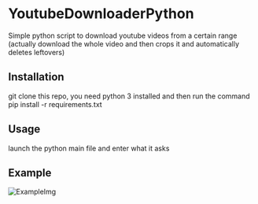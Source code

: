 # YoutubeDownloaderPython
Simple python script to download youtube videos from a certain range (actually download the whole video and then crops it and automatically deletes leftovers)

## Installation
git clone this repo, you need python 3 installed 
and then run the command 
pip install -r requirements.txt

## Usage 
launch the python main file and enter what it asks

## Example
![ExampleImg](https://i.imgur.com/D5nHxbP.png)
